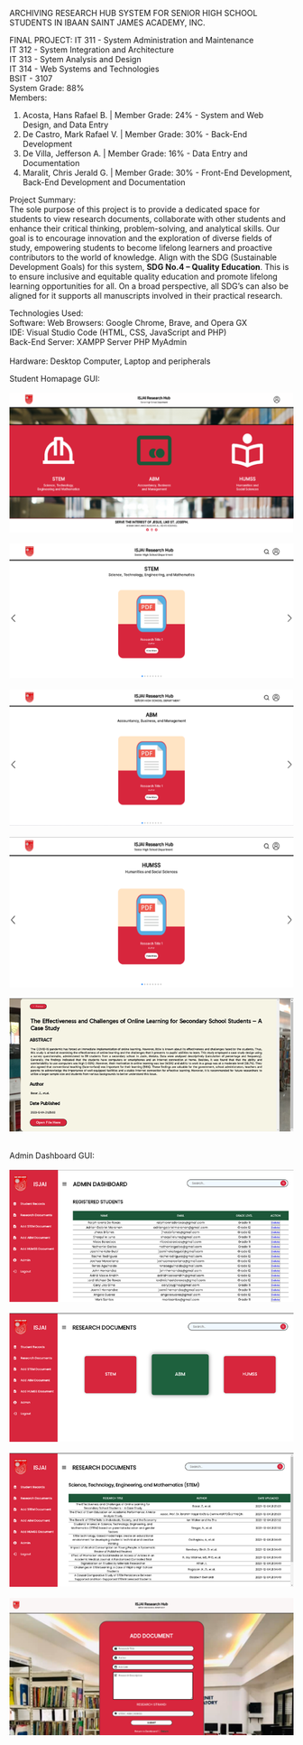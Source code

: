 ARCHIVING RESEARCH HUB SYSTEM FOR SENIOR HIGH SCHOOL STUDENTS IN IBAAN SAINT JAMES ACADEMY, INC.

FINAL PROJECT:
IT 311 - System Administration and Maintenance <br>
IT 312 - System Integration and Architecture <br>
IT 313 - Sytem Analysis and Design <br>
IT 314 - Web Systems and Technologies <br>
BSIT - 3107 
<br>
System Grade: 88%
<br>
Members:
1. Acosta, Hans Rafael B. | Member Grade: 24% - System and Web Design, and Data Entry <br>
2. De Castro, Mark Rafael V. | Member Grade: 30% - Back-End Development <br>
3. De Villa, Jefferson A. | Member Grade: 16% - Data Entry and Documentation <br>
4. Maralit, Chris Jerald G. | Member Grade: 30% - Front-End Development, Back-End Development and Documentation <br>

Project Summary: <br>
    The sole purpose of this project is to provide a dedicated space for students to view research documents, collaborate with other students and enhance their critical thinking, problem-solving, and analytical skills. Our goal is to encourage innovation and the exploration of diverse fields of study, empowering students to become lifelong learners and proactive contributors to the world of knowledge. Align with the SDG (Sustainable Development Goals) for this system, **SDG No.4 – Quality Education**. This is to ensure inclusive and equitable quality education and promote lifelong learning opportunities for all. On a broad perspective, all SDG’s can also be aligned for it supports all manuscripts involved in their practical research.

Technologies Used: <br>
Software: Web Browsers: Google Chrome, Brave, and Opera GX <br> 
IDE: Visual Studio Code (HTML, CSS, JavaScript and PHP) <br>
Back-End Server: XAMPP Server PHP MyAdmin <br><br>
Hardware: Desktop Computer, Laptop and peripherals


Student Homapage GUI: <br><br>
![homepage](ISJAI-Research-Archiving-System-Final/images/main-dashboard.png) <br><br>
![homepage](ISJAI-Research-Archiving-System-Final/images/stem-page.png) <br><br>
![homepage](ISJAI-Research-Archiving-System-Final/images/abm-page.png) <br><br>
![homepage](ISJAI-Research-Archiving-System-Final/images/humss-page.png) <br><br>
![homepage](ISJAI-Research-Archiving-System-Final/images/readmore-page.png) <br><br>

Admin Dashboard GUI: <br><br>
![homepage](ISJAI-Research-Archiving-System-Final/images/dashboard-admin.png) <br><br>
![homepage](ISJAI-Research-Archiving-System-Final/images/dashboard-documents.png) <br><br>
![homepage](ISJAI-Research-Archiving-System-Final/images/dashboard-strands-docs.png) <br><br>
![homepage](ISJAI-Research-Archiving-System-Final/images/add-documents-page.png) <br><br>

